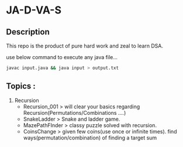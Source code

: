 # JA-D-VA-S

## Description
This repo is the product of pure hard work and zeal to learn DSA.

use below command to execute any java file...

```bash
javac input.java && java input > output.txt
```


## Topics : 

1)  Recursion 
    -  Recursion_001 > will clear your basics regarding Recursion(Permutations/Combinations ....)
    -  SnakeLadder > Snake and ladder game.
    -  MazePathFInder > classy puzzle solved with recursion.
    -  CoinsChange > given few coins(use once or infinite times). find ways(permutation/combination) of finding a target sum
    
